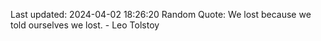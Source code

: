 Last updated: 2024-04-02 18:26:20
Random Quote: We lost because we told ourselves we lost. - Leo Tolstoy